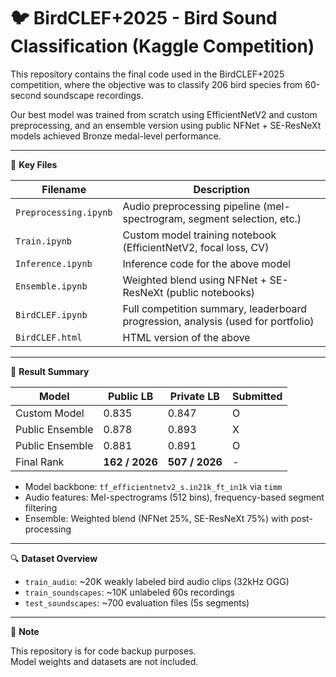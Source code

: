 # 🐦 BirdCLEF+2025 - Bird Sound Classification (Kaggle Competition)

This repository contains the final code used in the BirdCLEF+2025 competition,
where the objective was to classify 206 bird species from 60-second soundscape recordings.

Our best model was trained from scratch using EfficientNetV2 and custom preprocessing,
and an ensemble version using public NFNet + SE-ResNeXt models achieved Bronze medal-level performance.

---

📁 **Key Files**

| Filename | Description |
|----------|-------------|
| `Preprocessing.ipynb` | Audio preprocessing pipeline (mel-spectrogram, segment selection, etc.) |
| `Train.ipynb` | Custom model training notebook (EfficientNetV2, focal loss, CV) |
| `Inference.ipynb` | Inference code for the above model |
| `Ensemble.ipynb` | Weighted blend using NFNet + SE-ResNeXt (public notebooks) |
| `BirdCLEF.ipynb` | Full competition summary, leaderboard progression, analysis (used for portfolio) |
| `BirdCLEF.html` | HTML version of the above |

---

🧪 **Result Summary**

| Model | Public LB | Private LB | Submitted |
|-------|-----------|------------|-----------|
| Custom Model | 0.835 | 0.847 | O |
| Public Ensemble | 0.878 | 0.893 | X |
| Public Ensemble | 0.881 | 0.891 | O |
| Final Rank | **162 / 2026** | **507 / 2026** | - |

- Model backbone: `tf_efficientnetv2_s.in21k_ft_in1k` via `timm`
- Audio features: Mel-spectrograms (512 bins), frequency-based segment filtering
- Ensemble: Weighted blend (NFNet 25%, SE-ResNeXt 75%) with post-processing

---

🔍 **Dataset Overview**

- `train_audio`: ~20K weakly labeled bird audio clips (32kHz OGG)
- `train_soundscapes`: ~10K unlabeled 60s recordings
- `test_soundscapes`: ~700 evaluation files (5s segments)

---

📝 **Note**

This repository is for code backup purposes.  
Model weights and datasets are not included.
